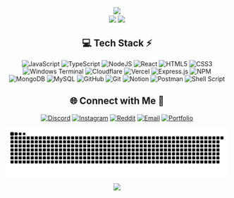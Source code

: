 <!-- Stats -->
<div align="center">
  <img src="https://github-readme-stats-ruby-one.vercel.app/api?username=realglaxin&theme=aura&hide_border=true&include_all_commits=true&count_private=true" width="55%" /> </br>
  <img src="https://github-readme-stats-ruby-one.vercel.app/?user=realglaxin&theme=aura&hide_border=true" width="50%" />
  <img src="https://github-readme-stats-ruby-one.vercel.app/api/top-langs/?username=realglaxin&theme=aura&hide_border=true&include_all_commits=true&count_private=true&layout=compact" width="36%" /> </br>
</div>

<!-- Tech Stack -->
<div align="center">
  
## 💻 Tech Stack ⚡
![JavaScript](https://img.shields.io/badge/javascript-%23323330.svg?style=for-the-badge&logo=javascript&logoColor=%23F7DF1E) ![TypeScript](https://img.shields.io/badge/TypeScript-3178C6?style=for-the-badge&logo=typescript&logoColor=white) ![NodeJS](https://img.shields.io/badge/node.js-6DA55F?style=for-the-badge&logo=node.js&logoColor=white) ![React](https://img.shields.io/badge/react-%2320232a.svg?style=for-the-badge&logo=react&logoColor=%2361DAFB) ![HTML5](https://img.shields.io/badge/html5-%23E34F26.svg?style=for-the-badge&logo=html5&logoColor=white) ![CSS3](https://img.shields.io/badge/css3-%231572B6.svg?style=for-the-badge&logo=css3&logoColor=white) ![Windows Terminal](https://img.shields.io/badge/Windows%20Terminal-%234D4D4D.svg?style=for-the-badge&logo=windows-terminal&logoColor=white) ![Cloudflare](https://img.shields.io/badge/Cloudflare-F38020?style=for-the-badge&logo=Cloudflare&logoColor=white) ![Vercel](https://img.shields.io/badge/vercel-%23000000.svg?style=for-the-badge&logo=vercel&logoColor=white) ![Express.js](https://img.shields.io/badge/express.js-%23404d59.svg?style=for-the-badge&logo=express&logoColor=%2361DAFB) ![NPM](https://img.shields.io/badge/NPM-%23CB3837.svg?style=for-the-badge&logo=npm&logoColor=white) ![MongoDB](https://img.shields.io/badge/MongoDB-%234ea94b.svg?style=for-the-badge&logo=mongodb&logoColor=white) ![MySQL](https://img.shields.io/badge/mysql-4479A1.svg?style=for-the-badge&logo=mysql&logoColor=white) ![GitHub](https://img.shields.io/badge/github-%23121011.svg?style=for-the-badge&logo=github&logoColor=white) ![Git](https://img.shields.io/badge/git-%23F05033.svg?style=for-the-badge&logo=git&logoColor=white) ![Notion](https://img.shields.io/badge/Notion-%23000000.svg?style=for-the-badge&logo=notion&logoColor=white) ![Postman](https://img.shields.io/badge/Postman-FF6C37?style=for-the-badge&logo=postman&logoColor=white) ![Shell Script](https://img.shields.io/badge/shell_script-%23121011.svg?style=for-the-badge&logo=gnu-bash&logoColor=white)

</div>

<!-- Socials -->
<div align="center">
  
## 🌐 Connect with Me 🍬
[![Discord](https://img.shields.io/badge/Discord-%237289DA.svg?logo=discord&logoColor=white)](https://discordlookup.com/user/620569922870837253) [![Instagram](https://img.shields.io/badge/Instagram-%23E4405F.svg?logo=Instagram&logoColor=white)](https://www.instagram.com/realglaxin) [![Reddit](https://img.shields.io/badge/Reddit-FF4500?style=flat&logo=reddit&logoColor=white)](https://www.reddit.com/user/realglaxin) [![Email](https://img.shields.io/badge/Gmail-EA4335?style=flat&logo=gmail&logoColor=white)](mailto:mail@glaxindev.xyz) [![Portfolio](https://img.shields.io/badge/Website-000000?style=flat&logo=About.me&logoColor=white)](https://www.glaxindev.xyz)

</div>

<!-- Snake -->
<div align="center">
    
  ![snake gif](https://github.com/realglaxin/realglaxin/blob/output/github-snake-dark.svg)
</div>

<!-- Counter -->
<div align="center">
  
  [![](https://visitcount.itsvg.in/api?id=realglaxin&icon=10&color=6)](https://visitcount.itsvg.in)
</div>
